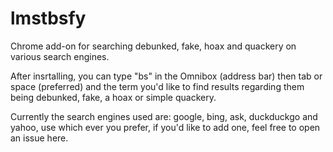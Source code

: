 lmstbsfy
========

Chrome add-on for searching debunked, fake, hoax and quackery on various search engines.

After insrtalling, you can type "bs" in the Omnibox (address bar) then tab or space (preferred) and the term you'd like to find results regarding them being debunked, fake, a hoax or simple quackery.

Currently the search engines used are: google, bing, ask, duckduckgo and yahoo, use which ever you prefer, if you'd like to add one, feel free to open an issue here.
